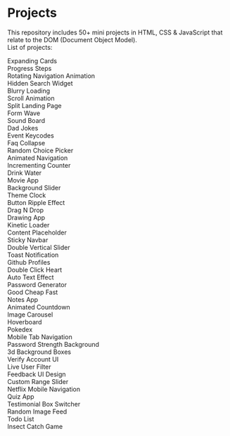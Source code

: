 # Projects <br />
This repository includes 50+ mini projects in HTML, CSS & JavaScript that relate to the DOM (Document Object Model). <br />
List of projects: <br />

Expanding Cards <br />
Progress Steps<br />
Rotating Navigation Animation<br />
Hidden Search Widget<br />
Blurry Loading<br />
Scroll Animation<br />
Split Landing Page<br />
Form Wave<br />
Sound Board<br />
Dad Jokes<br />
Event Keycodes<br />
Faq Collapse<br />
Random Choice Picker<br />
Animated Navigation<br />
Incrementing Counter<br />
Drink Water<br />
Movie App<br />
Background Slider<br />
Theme Clock<br />
Button Ripple Effect<br />
Drag N Drop<br />
Drawing App<br />
Kinetic Loader<br />
Content Placeholder<br />
Sticky Navbar<br />
Double Vertical Slider<br />
Toast Notification<br />
Github Profiles<br />
Double Click Heart<br />
Auto Text Effect<br />
Password Generator<br />
Good Cheap Fast<br />
Notes App<br />
Animated Countdown<br />
Image Carousel<br />
Hoverboard<br />
Pokedex<br />
Mobile Tab Navigation<br />
Password Strength Background<br />
3d Background Boxes<br />
Verify Account UI<br />
Live User Filter<br />
Feedback UI Design<br />
Custom Range Slider<br />
Netflix Mobile Navigation<br />
Quiz App<br />
Testimonial Box Switcher<br />
Random Image Feed<br />
Todo List<br />
Insect Catch Game<br />

